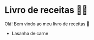 # Livro de receitas :woman_cook:

Olá! Bem vindo ao meu livro de receitas :wave:

- Lasanha de carne